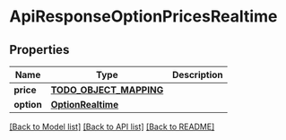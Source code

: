 # ApiResponseOptionPricesRealtime

[//]: # (CLASS:IntrinioSDK::ApiResponseOptionPricesRealtime)

[//]: # (KIND:object)

## Properties

[//]: # (START_DEFINITION)

Name | Type | Description
------------ | ------------- | -------------
**price** | [**TODO_OBJECT_MAPPING**](TODO_OBJECT_MAPPING.md) |  &nbsp;
**option** | [**OptionRealtime**](OptionRealtime.md) |  &nbsp;

[//]: # (END_DEFINITION)


[//]: # (CONTAINED_CLASS:IntrinioSDK::TODO_OBJECT_MAPPING)


[//]: # (CONTAINED_CLASS:IntrinioSDK::OptionRealtime)


[[Back to Model list]](../README.md#documentation-for-models) [[Back to API list]](../README.md#documentation-for-api-endpoints) [[Back to README]](../README.md)


